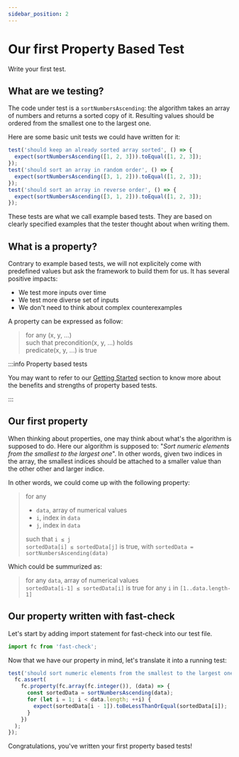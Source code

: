 ```yaml
---
sidebar_position: 2
---
```


# Our first Property Based Test

Write your first test.

## What are we testing?

The code under test is a `sortNumbersAscending`: the algorithm takes an array of numbers and returns a sorted copy of it. Resulting values should be ordered from the smallest one to the largest one.

Here are some basic unit tests we could have written for it:

```js
test('should keep an already sorted array sorted', () => {
  expect(sortNumbersAscending([1, 2, 3])).toEqual([1, 2, 3]);
});
test('should sort an array in random order', () => {
  expect(sortNumbersAscending([3, 1, 2])).toEqual([1, 2, 3]);
});
test('should sort an array in reverse order', () => {
  expect(sortNumbersAscending([3, 1, 2])).toEqual([1, 2, 3]);
});
```

These tests are what we call example based tests. They are based on clearly specified examples that the tester thought about when writing them.

## What is a property?

Contrary to example based tests, we will not explicitely come with predefined values but ask the framework to build them for us. It has several positive impacts:

- We test more inputs over time
- We test more diverse set of inputs
- We don't need to think about complex counterexamples

A property can be expressed as follow:

> for any (x, y, ...)  
> such that precondition(x, y, ...) holds  
> predicate(x, y, ...) is true

:::info Property based tests

You may want to refer to our [Getting Started](/link-missing) section to know more about the benefits and strengths of property based tests.

:::

## Our first property

When thinking about properties, one may think about what's the algorithm is supposed to do. Here our algorithm is supposed to: "_Sort numeric elements from the smallest to the largest one_". In other words, given two indices in the array, the smallest indices should be attached to a smaller value than the other other and larger indice.

In other words, we could come up with the following property:

> for any
>
> - `data`, array of numerical values
> - `i`, index in `data`
> - `j`, index in `data`
>
> such that `i ≤ j`  
> `sortedData[i] ≤ sortedData[j]` is true, with `sortedData = sortNumbersAscending(data)`

Which could be summurized as:

> for any `data`, array of numerical values  
> `sortedData[i-1] ≤ sortedData[i]` is true for any `i` in `[1..data.length-1]`

## Our property written with fast-check

Let's start by adding import statement for fast-check into our test file.

```js title="sort.test.mjs"
import fc from 'fast-check';
```

Now that we have our property in mind, let's translate it into a running test:

```js title="sort.test.mjs"
test('should sort numeric elements from the smallest to the largest one', () => {
  fc.assert(
    fc.property(fc.array(fc.integer()), (data) => {
      const sortedData = sortNumbersAscending(data);
      for (let i = 1; i < data.length; ++i) {
        expect(sortedData[i - 1]).toBeLessThanOrEqual(sortedData[i]);
      }
    })
  );
});
```

Congratulations, you've written your first property based tests!
